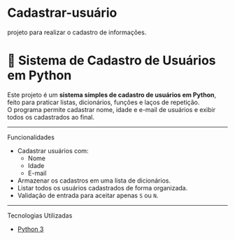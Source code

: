 # Cadastrar-usuário
 projeto para realizar o cadastro de informações.

# 👤 Sistema de Cadastro de Usuários em Python

Este projeto é um **sistema simples de cadastro de usuários em Python**, feito para praticar listas, dicionários, funções e laços de repetição.  
O programa permite cadastrar nome, idade e e-mail de usuários e exibir todos os cadastrados ao final.

---

 Funcionalidades
- Cadastrar usuários com:
  - Nome
  - Idade
  - E-mail
- Armazenar os cadastros em uma lista de dicionários.
- Listar todos os usuários cadastrados de forma organizada.
- Validação de entrada para aceitar apenas `S` ou `N`.

---

Tecnologias Utilizadas
- [Python 3](https://www.python.org/)


